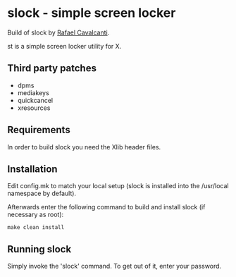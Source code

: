 # slock - simple screen locker

Build of slock by [Rafael Cavalcanti](https://rafaelc.org/dev).

st is a simple screen locker utility for X.

## Third party patches

- dpms
- mediakeys
- quickcancel
- xresources

## Requirements

In order to build slock you need the Xlib header files.

## Installation

Edit config.mk to match your local setup (slock is installed into
the /usr/local namespace by default).

Afterwards enter the following command to build and install slock
(if necessary as root):

    make clean install

## Running slock

Simply invoke the 'slock' command. To get out of it, enter your password.
